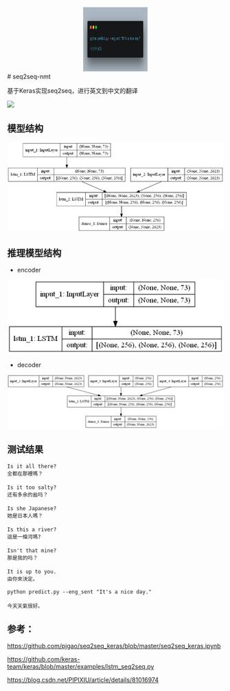 <div align=center><img width="150" height="150" src="https://github.com/yanqiangmiffy/seq2seq-nmt/blob/master/assets/test.png"/></div>
# seq2seq-nmt

基于Keras实现seq2seq，进行英文到中文的翻译

![](https://github.com/yanqiangmiffy/seq2seq-nmt/blob/master/assets/seq2seq.png)


## 模型结构
![](https://github.com/yanqiangmiffy/seq2seq-nmt/blob/master/assets/model.png)

## 推理模型结构
- encoder

![](https://github.com/yanqiangmiffy/seq2seq-nmt/blob/master/assets/encoder.png)

- decoder

![](https://github.com/yanqiangmiffy/seq2seq-nmt/blob/master/assets/decoder.png)

## 测试结果
```text
Is it all there?
全都在那裡嗎？

Is it too salty?
还有多余的盐吗？

Is she Japanese?
她是日本人嗎？

Is this a river?
這是一條河嗎?

Isn't that mine?
那是我的吗？

It is up to you.
由你來決定。
```
```text
python predict.py --eng_sent "It's a nice day."

今天天氣很好。
```

## 参考：

https://github.com/pjgao/seq2seq_keras/blob/master/seq2seq_keras.ipynb

https://github.com/keras-team/keras/blob/master/examples/lstm_seq2seq.py

https://blog.csdn.net/PIPIXIU/article/details/81016974
